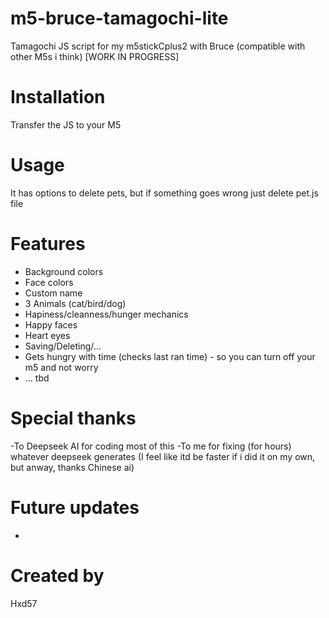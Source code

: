 # m5-bruce-tamagochi-lite
 Tamagochi JS script for my m5stickCplus2 with Bruce (compatible with other M5s i think)
 [WORK IN PROGRESS]
 
# Installation
 Transfer the JS to your M5 

# Usage 
 It has options to delete pets, but if something goes wrong just delete pet.js file 

# Features
- Background colors
- Face colors
- Custom name 
- 3 Animals (cat/bird/dog)
- Hapiness/cleanness/hunger mechanics
- Happy faces 
- Heart eyes
- Saving/Deleting/...
- Gets hungry with time (checks last ran time) - so you can turn off your m5 and not worry
- ... tbd

# Special thanks
-To Deepseek AI for coding most of this
-To me for fixing (for hours) whatever deepseek generates (I feel like itd be faster if i did it on my own, but anway, thanks Chinese ai) 

# Future updates
- 

# Created by
Hxd57

